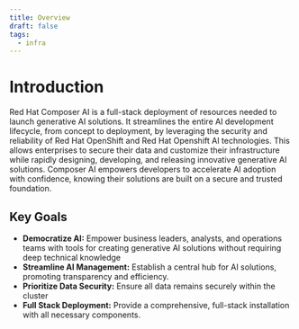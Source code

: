 ```yaml
---
title: Overview
draft: false
tags:
  - infra
---
```


# Introduction

Red Hat Composer AI is a full-stack deployment of resources needed to launch generative AI solutions. It streamlines the entire AI development lifecycle, from concept to deployment, by leveraging the security and reliability of Red Hat OpenShift and Red Hat Openshift AI technologies. This allows enterprises to secure their data and customize their infrastructure while rapidly designing, developing, and releasing innovative generative AI solutions. Composer AI empowers developers to accelerate AI adoption with confidence, knowing their solutions are built on a secure and trusted foundation.

## Key Goals

* **Democratize AI:** Empower business leaders, analysts, and operations teams with tools for creating generative AI solutions without requiring deep technical knowledge
* **Streamline AI Management:** Establish a central hub for AI solutions, promoting transparency and efficiency.
* **Prioritize Data Security:** Ensure all data remains securely within the cluster
* **Full Stack Deployment:** Provide a comprehensive, full-stack installation with all necessary components.
